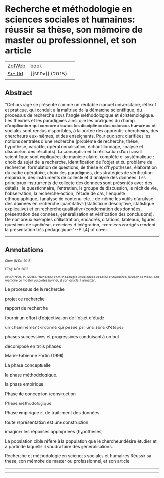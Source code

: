 
# Recherche et méthodologie en sciences sociales et humaines: réussir sa thèse, son mémoire de master ou professionnel, et son article



|       |       |       |
|  ---  |  ---  |  ---  |
|   [ZotWeb](http://zotero.org/users/180474/items/9GVWSESE)    | book      |       |
|   [Src Url](undefined)    |  [[N'Da]] (2015)     |       |
|       |       |       |


## Abstract

"Cet ouvrage se présente comme un véritable manuel universitaire, réflexif et pratique. qui conduit à la maîtrise de la démarche scientifique, du processus de recherche sous l'angle méthodologique et épistémologique. Les théories et les paradigmes ainsi que les pratiques du champ d'application qui concerne toutes les disciplines des sciences humaines et sociales sont rendus disponibles, à la portée des apprentis-chercheurs, des chercheurs eux-mêmes, et des enseignants. Pour eux sont clarifiées les notions centrales d'une recherche (problème de recherche, thèse, hypothèse, variable, opérationnalisation, échantillonnage, analyse et discussion des résultats). La conception et la réalisation d'un travail scientifique sont expliquées de manière claire, complète et systématique : choix du sujet de la recherche, identification de l'objet et du problème de recherche, formulation de questions, de thèse et d'hypothèses, élaboration du cadre opératoire, choix des paradigmes, des stratégies de vérification empirique, des instruments de collecte et d'analyse des données. Les principaux instruments de collecte des données sont présentés avec des détails : le questionnaire, l'entretien, le groupe de discussion, le récit de vie, l'observation, la recherche-action, l'étude de cas, l'enquête ethnographique, l'analyse de contenu, etc. ; de même les outils d'analyse des données en recherche quantitative (statistique descriptive, statistique explicative) et en recherche qualitative (condensation des données, présentation des données, généralisation et vérification des conclusions). De nombreux exemples d'illustration, encadrés, citations, tableaux, figures, questions de synthèse, exercices d'intégration, exercices corrigés rendent la présentation très pédagogique."--P. [4] of cover.

----

## Annotations

<font size=-3>Citer: (N’Da, 2015)

FTag: NDa-2015

APA7: N’Da, P. (2015). _Recherche et méthodologie en sciences sociales et humaines: Réussir sa thèse, son mémoire de master ou professionnel, et son article_. Harmattan.</font>



Le processus de la recherche



projet de recherche



rapport de recherche



fournir un effort d'objectivation de l'objet d'étude



un cheminement ordonné qui passe par une série d'étapes



phases successives et progressives conduisant à un but



décomposé en trois phases



Marie-Fabienne Fortin (1996)



La phase conceptuelle



la phase méthodologique.



la phase empirique



Phase de conception /construction



Phase méthodologique



Phase empirique et de traitement des données



toute représentation est une construction



imaginer les réponses appropriées (hypothèses)



La population cible réfère à la population que le chercheur désire étudier et à partir de laquelle il voudra faire des généralisations.



Recherche et méthodologie en sciences sociales et humaines Réussir sa thèse, son mémoire de master ou professionnel, et son article






----

----

